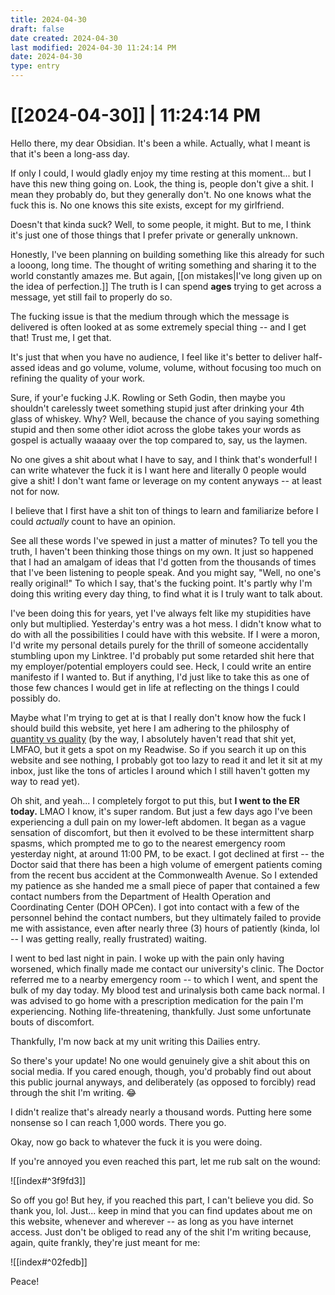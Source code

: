 ```yaml
---
title: 2024-04-30
draft: false
date created: 2024-04-30
last modified: 2024-04-30 11:24:14 PM
date: 2024-04-30
type: entry
---
```

# [[2024-04-30]] | 11:24:14 PM

Hello there, my dear Obsidian. It's been a while. Actually, what I meant is that it's been a long-ass day.

If only I could, I would gladly enjoy my time resting at this moment... but I have this new thing going on. Look, the thing is, people don't give a shit. I mean they probably do, but they generally don't. No one knows what the fuck this is. No one knows this site exists, except for my girlfriend.

Doesn't that kinda suck? Well, to some people, it might. But to me, I think it's just one of those things that I prefer private or generally unknown.

Honestly, I've been planning on building something like this already for such a looong, long time. The thought of writing something and sharing it to the world constantly amazes me. But again, [[on mistakes|I've long given up on the idea of perfection.]] The truth is I can spend **ages** trying to get across a message, yet still fail to properly do so.

The fucking issue is that the medium through which the message is delivered is often looked at as some extremely special thing -- and I get that! Trust me, I get that.

It's just that when you have no audience, I feel like it's better to deliver half-assed ideas and go volume, volume, volume, without focusing too much on refining the quality of your work.

Sure, if your'e fucking J.K. Rowling or Seth Godin, then maybe you shouldn't carelessly tweet something stupid just after drinking your 4th glass of whiskey. Why? Well, because the chance of you saying something stupid and then some other idiot across the globe takes your words as gospel is actually waaaay over the top compared to, say, us the laymen.

No one gives a shit about what I have to say, and I think that's wonderful! I can write whatever the fuck it is I want here and literally 0 people would give a shit! I don't want fame or leverage on my content anyways -- at least not for now.

I believe that I first have a shit ton of things to learn and familiarize before I could *actually* count to have an opinion.

See all these words I've spewed in just a matter of minutes? To tell you the truth, I haven't been thinking those things on my own. It just so happened that I had an amalgam of ideas that I'd gotten from the thousands of times that I've been listening to people speak. And you might say, "Well, no one's really original!" To which I say, that's the fucking point. It's partly why I'm doing this writing every day thing, to find what it is I truly want to talk about.

I've been doing this for years, yet I've always felt like my stupidities have only but multiplied. Yesterday's entry was a hot mess. I didn't know what to do with all the possibilities I could have with this website. If I were a moron, I'd write my personal details purely for the thrill of someone accidentally stumbling upon my Linktree. I'd probably put some retarded shit here that my employer/potential employers could see. Heck, I could write an entire manifesto if I wanted to. But if anything, I'd just like to take this as one of those few chances I would get in life at reflecting on the things I could possibly do.

Maybe what I'm trying to get at is that I really don't know how the fuck I should build this website, yet here I am adhering to the philosphy of [quantity vs quality](https://aliabdaal.com/newsletter/quantity-over-quality/) (by the way, I absolutely haven't read that shit yet, LMFAO, but it gets a spot on my Readwise. So if you search it up on this website and see nothing, I probably got too lazy to read it and let it sit at my inbox, just like the tons of articles I around which I still haven't gotten my way to read yet).

Oh shit, and yeah... I completely forgot to put this, but **I went to the ER today.** LMAO I know, it's super random. But just a few days ago I've been experiencing a dull pain on my lower-left abdomen. It began as a vague sensation of discomfort, but then it evolved to be these intermittent sharp spasms, which prompted me to go to the nearest emergency room yesterday night, at around 11:00 PM, to be exact. I got declined at first -- the Doctor said that there has been a high volume of emergent patients coming from the recent bus accident at the Commonwealth Avenue. So I extended my patience as she handed me a small piece of paper that contained a few contact numbers from the Department of Health Operation and Coordinating Center (DOH OPCen). I got into contact with a few of the personnel behind the contact numbers, but they ultimately failed to provide me with assistance, even after nearly three (3) hours of patiently (kinda, lol -- I was getting really, really frustrated) waiting.

I went to bed last night in pain. I woke up with the pain only having worsened, which finally made me contact our university's clinic. The Doctor referred me to a nearby emergency room -- to which I went, and spent the bulk of my day today. My blood test and urinalysis both came back normal. I was advised to go home with a prescription medication for the pain I'm experiencing. Nothing life-threatening, thankfully. Just some unfortunate bouts of discomfort.

Thankfully, I'm now back at my unit writing this Dailies entry. 

So there's your update! No one would genuinely give a shit about this on social media. If you cared enough, though, you'd probably find out about this public journal anyways, and deliberately (as opposed to forcibly) read through the shit I'm writing. 😂

I didn't realize that's already nearly a thousand words. Putting here some nonsense so I can reach 1,000 words. There you go.

Okay, now go back to whatever the fuck it is you were doing.

If you're annoyed you even reached this part, let me rub salt on the wound:

![[index#^3f9fd3]]

So off you go! But hey, if you reached this part, I can't believe you did. So thank you, lol. Just... keep in mind that you can find updates about me on this website, whenever and wherever -- as long as you have internet access. Just don't be obliged to read any of the shit I'm writing because, again, quite frankly, they're just meant for me:

![[index#^02fedb]]

Peace!
